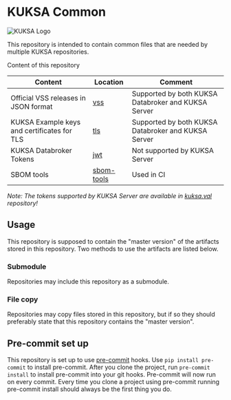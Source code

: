 # KUKSA Common
![KUKSA Logo](./assets/logo.png)

This repository is intended to contain common files that are needed by multiple KUKSA repositories.

Content of this repository

| Content      | Location    |  Comment |
| ------------ | ----------- | ------------ |
| Official VSS releases in JSON format | [vss](./vss) | Supported by both KUKSA Databroker and KUKSA Server |
| KUKSA Example keys and certificates for TLS | [tls](./tls) | Supported by both KUKSA Databroker and KUKSA Server |
| KUKSA Databroker Tokens | [jwt](./jwt/) | Not supported by KUKSA Server |
| SBOM tools | [sbom-tools](./sbom-tools) | Used in CI |

*Note: The tokens supported by KUKSA Server are available in [kuksa.val](https://github.com/eclipse/kuksa.val/tree/master/kuksa_certificates/jwt) repository!*

## Usage

This repository is supposed to contain the "master version" of the artifacts stored in this repository.
Two methods to use the artifacts are listed below.

### Submodule

Repositories may include this repository as a submodule.

### File copy

Repositories may copy files stored in this repository, but if so they should preferably state
that this repository contains the "master version".

## Pre-commit set up
This repository is set up to use [pre-commit](https://pre-commit.com/) hooks.
Use `pip install pre-commit` to install pre-commit.
After you clone the project, run `pre-commit install` to install pre-commit into your git hooks.
Pre-commit will now run on every commit.
Every time you clone a project using pre-commit running pre-commit install should always be the first thing you do.
